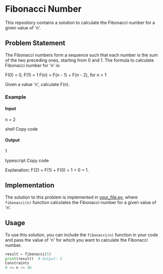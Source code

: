 # Fibonacci Number

This repository contains a solution to calculate the Fibonacci number for a given value of 'n'.

## Problem Statement

The Fibonacci numbers form a sequence such that each number is the sum of the two preceding ones, starting from 0 and 1. The formula to calculate Fibonacci number for 'n' is:

F(0) = 0, F(1) = 1
F(n) = F(n - 1) + F(n - 2), for n > 1

Given a value 'n', calculate F(n).

### Example

#### Input
n = 2

shell
Copy code

#### Output
1

typescript
Copy code

Explanation: F(2) = F(1) + F(0) = 1 + 0 = 1.

## Implementation

The solution to this problem is implemented in [your_file.py](link_to_your_file), where `fibonacci(n)` function calculates the Fibonacci number for a given value of 'n'.

## Usage

To use this solution, you can include the `fibonacci(n)` function in your code and pass the value of 'n' for which you want to calculate the Fibonacci number.

```python
result = fibonacci(5)
print(result)  # Output: 5
Constraints
0 <= n <= 30

